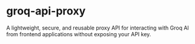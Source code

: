 # groq-api-proxy
A lightweight, secure, and reusable proxy API for interacting with Groq AI from frontend applications without exposing your API key.
